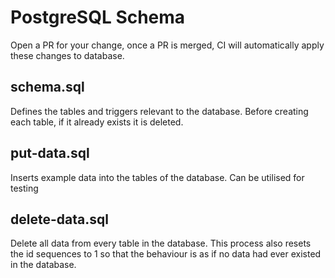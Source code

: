 # PostgreSQL Schema

Open a PR for your change, once a PR is merged, CI will automatically apply these changes to database.

## schema.sql

Defines the tables and triggers relevant to the database. Before creating each table, if it already exists it is deleted.

## put-data.sql

Inserts example data into the tables of the database. Can be utilised for testing

## delete-data.sql

Delete all data from every table in the database. This process also resets the id sequences to 1 so that the behaviour is as if no data had ever existed in the database.
